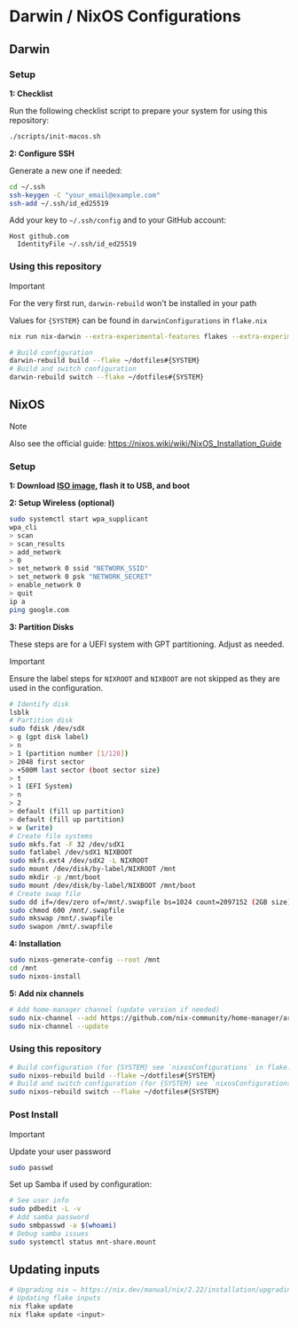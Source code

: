 # Darwin / NixOS Configurations

## Darwin

### Setup 

**1: Checklist**

Run the following checklist script to prepare your system for using this repository:

```sh
./scripts/init-macos.sh
```

**2: Configure SSH**

Generate a new one if needed:
```sh
cd ~/.ssh
ssh-keygen -C "your_email@example.com"
ssh-add ~/.ssh/id_ed25519
```

Add your key to `~/.ssh/config` and to your GitHub account:
```
Host github.com
  IdentityFile ~/.ssh/id_ed25519
```

### Using this repository


> [!IMPORTANT]  
> For the very first run, `darwin-rebuild` won't be installed in your path
> 
> Values for `{SYSTEM}` can be found in `darwinConfigurations` in `flake.nix`
> ```sh
> nix run nix-darwin --extra-experimental-features flakes --extra-experimental-features nix-command -- switch --flake ~/dotfiles#{SYSTEM}
> ```

```sh
# Build configuration
darwin-rebuild build --flake ~/dotfiles#{SYSTEM}
# Build and switch configuration
darwin-rebuild switch --flake ~/dotfiles#{SYSTEM}
```

## NixOS

> [!NOTE]  
> Also see the official guide:
> https://nixos.wiki/wiki/NixOS_Installation_Guide

### Setup

**1: Download [ISO image](https://nixos.org/download/#nixos-iso), flash it to USB, and boot**

**2: Setup Wireless (optional)**
```sh
sudo systemctl start wpa_supplicant
wpa_cli
> scan
> scan_results
> add_network
> 0
> set_network 0 ssid "NETWORK_SSID"
> set_network 0 psk "NETWORK_SECRET"
> enable_network 0
> quit
ip a
ping google.com
```

**3: Partition Disks**

These steps are for a UEFI system with GPT partitioning. Adjust as needed.

> [!IMPORTANT]  
> Ensure the label steps for `NIXROOT` and `NIXBOOT` are not skipped as they are used in the configuration.

```sh
# Identify disk
lsblk
# Partition disk
sudo fdisk /dev/sdX
> g (gpt disk label)
> n
> 1 (partition number [1/128])
> 2048 first sector
> +500M last sector (boot sector size)
> t
> 1 (EFI System)
> n
> 2
> default (fill up partition)
> default (fill up partition)
> w (write)
# Create file systems
sudo mkfs.fat -F 32 /dev/sdX1
sudo fatlabel /dev/sdX1 NIXBOOT
sudo mkfs.ext4 /dev/sdX2 -L NIXROOT
sudo mount /dev/disk/by-label/NIXROOT /mnt
sudo mkdir -p /mnt/boot
sudo mount /dev/disk/by-label/NIXBOOT /mnt/boot
# Create swap file
sudo dd if=/dev/zero of=/mnt/.swapfile bs=1024 count=2097152 (2GB size)
sudo chmod 600 /mnt/.swapfile
sudo mkswap /mnt/.swapfile
sudo swapon /mnt/.swapfile
```

**4: Installation**
```sh
sudo nixos-generate-config --root /mnt
cd /mnt
sudo nixos-install
```

**5: Add nix channels**
```sh
# Add home-manager channel (update version if needed)
sudo nix-channel --add https://github.com/nix-community/home-manager/archive/release-24.05.tar.gz home-manager
sudo nix-channel --update
```

### Using this repository
```sh
# Build configuration (for {SYSTEM} see `nixosConfigurations` in flake.nix)
sudo nixos-rebuild build --flake ~/dotfiles#{SYSTEM}
# Build and switch configuration (for {SYSTEM} see `nixosConfigurations` in flake.nix)
sudo nixos-rebuild switch --flake ~/dotfiles#{SYSTEM}
```

### Post Install

> [!IMPORTANT]  
> Update your user password
> ```sh
> sudo passwd
> ```

Set up Samba if used by configuration:

```sh
# See user info
sudo pdbedit -L -v
# Add samba password
sudo smbpasswd -a $(whoami) 
# Debug samba issues
sudo systemctl status mnt-share.mount
```

## Updating inputs

```sh
# Upgrading nix — https://nix.dev/manual/nix/2.22/installation/upgrading
# Updating flake inputs
nix flake update 
nix flake update <input>
```
